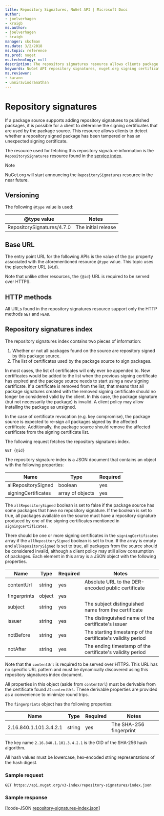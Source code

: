 ```yaml
---
title: Repository Signatures, NuGet API | Microsoft Docs
author:
- joelverhagen
- kraigb
ms.author:
- joelverhagen
- kraigb
manager: skofman
ms.date: 3/2/2018
ms.topic: reference
ms.prod: nuget
ms.technology: null
description: The repository signatures resource allows clients package sources to announce their repository signing capabilities.
keywords: NuGet API repository signatures, nuget.org signing certificates, nuget.org package signing
ms.reviewer:
- karann
- unniravindranathan
---
```


# Repository signatures

If a package source supports adding repository signatures to published packages, it is possible for a client to
determine the signing certificates that are used by the package source. This resource allows clients to detect
whether a repository signed package has been tampered or has an unexpected signing certificate.

The resource used for fetching this repository signature information is the `RepositorySignatures` resource found in
the [service index](service-index.md).

> [!Note]
> NuGet.org will start announcing the `RepositorySignatures` resource in the near future.

## Versioning

The following `@type` value is used:

@type value                | Notes
-------------------------- | -----
RepositorySignatures/4.7.0 | The initial release

## Base URL

The entry point URL for the following APIs is the value of the `@id` property associated with the aforementioned
resource `@type` value. This topic uses the placeholder URL `{@id}`.

Note that unlike other resources, the `{@id}` URL is required to be served over HTTPS.

## HTTP methods

All URLs found in the repository signatures resource support only the HTTP methods `GET` and `HEAD`.

## Repository signatures index

The repository signatures index contains two pieces of information:

1. Whether or not all packages found on the source are repository signed by this package source.
1. The list of certificates used by the package source to sign packages.

In most cases, the list of certificates will only ever be appended to. New certificates would be added to the list when
the previous signing certificate has expired and the package source needs to start using a new signing certificate. If
a certificate is removed from the list, that means that all package signatures created with the removed signing
certificate should no longer be considered valid by the client. In this case, the package signature (but not
necessarily the package) is invalid. A client policy may allow installing the package as unsigned.

In the case of certificate revocation (e.g. key compromise), the package source is expected to re-sign all packages
signed by the affected certificate. Additionally, the package source should remove the affected certificate from the
signing certificate list.

The following request fetches the repository signatures index.

    GET {@id}

The repository signature index is a JSON document that contains an object with the following properties:

Name                | Type             | Required
------------------- | ---------------- | --------
allRepositorySigned | boolean          | yes
signingCertificates | array of objects | yes

The `allRepositorySigned` boolean is set to false if the package source has some packages that have no repository
signature. If the boolean is set to true, all packages available on the source must have a repository
signature produced by one of the signing certificates mentioned in `signingCertificates`.

There should be one or more signing certificates in the `signingCertificates` array if the `allRepositorySigned` boolean
is set to true. If the array is empty and `allRepositorySigned` is set to true, all packages from the source should be
considered invalid, although a client policy may still allow consumption of packages. Each element in this array is a
JSON object with the following properties.

Name         | Type   | Required | Notes
------------ | ------ | -------- | -----
contentUrl   | string | yes      | Absolute URL to the DER-encoded public certificate
fingerprints | object | yes      |
subject      | string | yes      | The subject distinguished name from the certificate
issuer       | string | yes      | The distinguished name of the certificate's issuer
notBefore    | string | yes      | The starting timestamp of the certificate's validity period
notAfter     | string | yes      | The ending timestamp of the certificate's validity period

Note that the `contentUrl` is required to be served over HTTPS. This URL has no specific URL pattern and must be
dynamically discovered using this repository signatures index document. 

All properties in this object (aside from `contentUrl`) must be derivable from the certificate found at `contentUrl`.
These derivable properties are provided as a convenience to minimize round trips.

The `fingerprints` object has the following properties:

Name                   | Type   | Required | Notes
---------------------- | ------ | -------- | -----
2.16.840.1.101.3.4.2.1 | string | yes      | The SHA-256 fingerprint

The key name `2.16.840.1.101.3.4.2.1` is the OID of the SHA-256 hash algorithm.

All hash values must be lowercase, hex-encoded string representations of the hash digest.

### Sample request

    GET https://api.nuget.org/v3-index/repository-signatures/index.json

### Sample response

[!code-JSON [repository-signatures-index.json](./_data/repository-signatures-index.json)]
